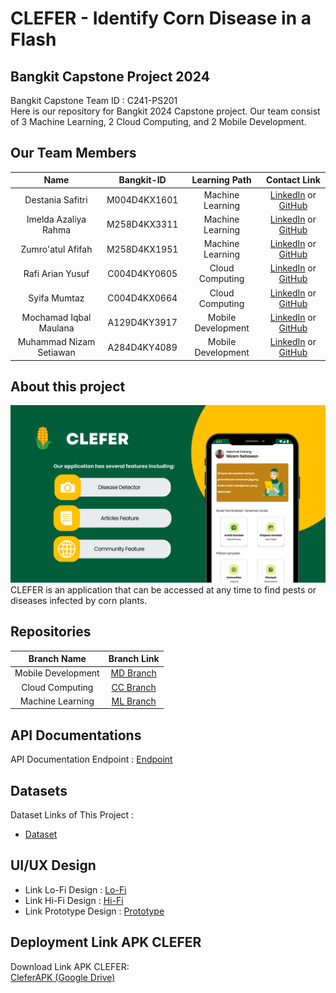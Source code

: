 # CLEFER - Identify Corn Disease in a Flash

## Bangkit Capstone Project 2024

Bangkit Capstone Team ID : C241-PS201 <br>
Here is our repository for Bangkit 2024 Capstone project. Our team consist of 3 Machine Learning,  2 Cloud Computing, and 2 Mobile Development.

## Our Team Members

|              Name              | Bangkit-ID |   Learning Path    |                                                       Contact Link                                                       |
| :----------------------------: | :--------: | :----------------: | :----------------------------------------------------------------------------------------------------------------------: |
|        Destania Safitri        | M004D4KX1601 |  Machine Learning  |            [LinkedIn](https://www.linkedin.com/in/destaniasafitri/) or [GitHub](https://github.com/DestaniaSafitri)             |
|      Imelda Azaliya Rahma      | M258D4KX3311 |  Machine Learning  |                [LinkedIn](https://www.linkedin.com/in/imeldaazaliya) or [GitHub](https://github.com/imeldaazaliyaa)                |
|       Zumro'atul Afifah        | M258D4KX1951 |  Machine Learning  |              [LinkedIn](https://www.linkedin.com/in/zumro-atul-afifah-0a9b44221) or [GitHub](https://github.com/zumroatulafifah)               |
|        Rafi Arian Yusuf        | C004D4KY0605 |  Cloud Computing   |    [LinkedIn](https://www.linkedin.com/in/rafiarian/) or [GitHub](https://github.com/Rafiarian)     |
|          Syifa Mumtaz          | C004D4KX0664 |  Cloud Computing   | [LinkedIn](http://linkedin.com/in/syifa-mumtaz) or [GitHub](https://github.com/syfmumtaz) |
|     Mochamad Iqbal Maulana     | A129D4KY3917 | Mobile Development |        [LinkedIn](http://linkedin.com/in/iqbaltech29) or [GitHub](http://github.com/jimbonlemu)        |
|    Muhammad Nizam Setiawan     | A284D4KY4089 | Mobile Development |        [LinkedIn](https://www.linkedin.com/in/nizamstwn/) or [GitHub](https://github.com/nizamsetiawan)        |

## About this project
![CleferApp](https://github.com/TeamClefer-C241-PS201/.github/blob/main/profile/CLEFER.png)
CLEFER is an application that can be accessed at any time to find pests or diseases infected by corn plants.

## Repositories

|    Branch Name     |                                      Branch Link                                         |
| :----------------: | :--------------------------------------------------------------------------------------: |
| Mobile Development | [MD Branch](https://github.com/TeamClefer-C241-PS201/Clefer-Mobile-App) |
|  Cloud Computing   | [CC Branch](https://github.com/TeamClefer-C241-PS201/CloudComputeApi)      |
|  Machine Learning  | [ML Branch](https://github.com/TeamClefer-C241-PS201/Machine-Learning-CLEFER)       |

## API Documentations

API Documentation Endpoint : [Endpoint]( )

## Datasets

Dataset Links of This Project :

- [Dataset](https://drive.google.com/drive/folders/1N4NuZKvE_tciD98Z4bt0ePWXhTrrVDg-?usp=sharing)


## UI/UX Design

- Link Lo-Fi Design : [Lo-Fi]( )
- Link Hi-Fi Design : [Hi-Fi]( )
- Link Prototype Design : [Prototype]( )

## Deployment Link APK CLEFER

Download Link APK CLEFER:<br>
[CleferAPK (Google Drive)]( )

